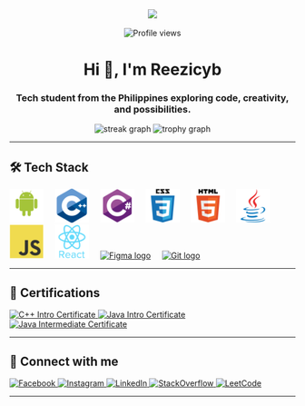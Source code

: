 
<div align="center">
  <img height="150" src="https://media.giphy.com/media/M9gbBd9nbDrOTu1Mqx/giphy.gif" />
</div>

<p align="center">
  <img src="https://komarev.com/ghpvc/?username=reezicyb&label=Profile%20views&color=0e75b6&style=flat" alt="Profile views" />
</p>

<h1 align="center">Hi 👋, I'm Reezicyb</h1>
<h3 align="center">Tech student from the Philippines exploring code, creativity, and possibilities.</h3>

<div align="center">
  <img src="https://streak-stats.demolab.com?user=reezicyb&locale=en&mode=daily&theme=dracula&hide_border=false&border_radius=5&order=3" height="150" alt="streak graph"  />
  <img src="https://github-profile-trophy.vercel.app?username=reezicyb&theme=dracula&column=-1&row=1&margin-w=8&margin-h=8&no-bg=false&no-frame=false&order=4" height="150" alt="trophy graph"  />
</div>

---

## 🛠 Tech Stack
<div align="left">
  <a href="https://developer.android.com" target="_blank"><img src="https://raw.githubusercontent.com/devicons/devicon/master/icons/android/android-original-wordmark.svg" height="60" alt="Android logo" /></a>
  <img width="12" />
  <a href="https://www.w3schools.com/cpp/" target="_blank"><img src="https://raw.githubusercontent.com/devicons/devicon/master/icons/cplusplus/cplusplus-original.svg" height="60" alt="C++ logo" /></a>
  <img width="12" />
  <a href="https://www.w3schools.com/cs/" target="_blank"><img src="https://raw.githubusercontent.com/devicons/devicon/master/icons/csharp/csharp-original.svg" height="60" alt="C# logo" /></a>
  <img width="12" />
  <a href="https://www.w3schools.com/css/" target="_blank"><img src="https://raw.githubusercontent.com/devicons/devicon/master/icons/css3/css3-original-wordmark.svg" height="60" alt="CSS3 logo" /></a>
  <img width="12" />
  <a href="https://www.w3.org/html/" target="_blank"><img src="https://raw.githubusercontent.com/devicons/devicon/master/icons/html5/html5-original-wordmark.svg" height="60" alt="HTML5 logo" /></a>
  <img width="12" />
  <a href="https://www.java.com" target="_blank"><img src="https://raw.githubusercontent.com/devicons/devicon/master/icons/java/java-original.svg" height="60" alt="Java logo" /></a>
  <img width="12" />
  <a href="https://developer.mozilla.org/en-US/docs/Web/JavaScript" target="_blank"><img src="https://raw.githubusercontent.com/devicons/devicon/master/icons/javascript/javascript-original.svg" height="60" alt="JavaScript logo" /></a>
  <img width="12" />
  <a href="https://reactjs.org/" target="_blank"><img src="https://raw.githubusercontent.com/devicons/devicon/master/icons/react/react-original-wordmark.svg" height="60" alt="React logo" /></a>
  <img width="12" />
  <a href="https://www.figma.com/" target="_blank"><img src="https://www.vectorlogo.zone/logos/figma/figma-icon.svg" height="60" alt="Figma logo" /></a>
  <img width="12" />
  <a href="https://git-scm.com/" target="_blank"><img src="https://www.vectorlogo.zone/logos/git-scm/git-scm-icon.svg" height="60" alt="Git logo" /></a>
</div>

---

## 📜 Certifications

<p align="left">
  <a href="https://www.sololearn.com/certificates/CC-WQPRE5IJ" target="_blank">
    <img src="https://img.shields.io/static/v1?label=SoloLearn&message=CPP%20Intro&color=282a36&logo=sololearn&logoColor=0abf53&style=for-the-badge" height="60"  alt="C++ Intro Certificate" />
  </a>
  <a href="https://www.sololearn.com/certificates/CC-1V3V8UI2" target="_blank">
    <img src="https://img.shields.io/static/v1?label=SoloLearn&message=Java%20Intro&color=282a36&logo=sololearn&logoColor=0abf53&style=for-the-badge" height="60" alt="Java Intro Certificate" />
  </a>
  <a href="https://www.sololearn.com/certificates/CC-XKTAY3BY" target="_blank">
    <img src="https://img.shields.io/static/v1?label=SoloLearn&message=Java%20Intermediate&color=282a36&logo=sololearn&logoColor=0abf53&style=for-the-badge" height="60" alt="Java Intermediate Certificate" />
  </a>
</p>

---

## 🔗 Connect with me

<p align="left">
  <a href="https://facebook.com/raiko.rebucas" target="_blank">
    <img src="https://img.shields.io/static/v1?message=Facebook&logo=facebook&label=&color=282a36&logoColor=4267B2&style=for-the-badge" height="35" alt="Facebook" />
  </a>
  <a href="https://instagram.com/rrj.aeiuo" target="_blank">
    <img src="https://img.shields.io/static/v1?message=Instagram&logo=instagram&label=&color=282a36&logoColor=E4405F&style=for-the-badge" height="35" alt="Instagram" />
  </a>
  <a href="https://www.linkedin.com/in/raiko-estrada-14aa2b2b6/" target="_blank">
    <img src="https://img.shields.io/static/v1?message=LinkedIn&logo=linkedin&label=&color=282a36&logoColor=0A66C2&style=for-the-badge" height="35" alt="LinkedIn" />
  </a>
  <a href="https://stackoverflow.com/users/31437362/raiko-estrada" target="_blank">
    <img src="https://img.shields.io/static/v1?message=StackOverflow&logo=stackoverflow&label=&color=282a36&logoColor=FE7A16&style=for-the-badge" height="35" alt="StackOverflow" />
  </a>
  <a href="https://leetcode.com/u/Reezi/" target="_blank">
    <img src="https://img.shields.io/static/v1?message=LeetCode&logo=leetcode&label=&color=282a36&logoColor=FFA116&style=for-the-badge" height="35" alt="LeetCode" />
  </a>
</p>

---
